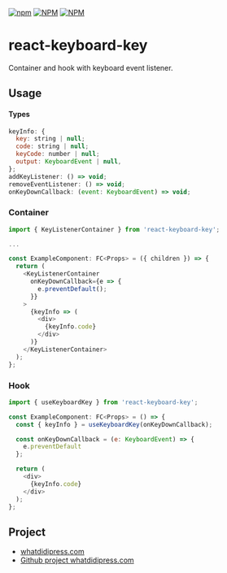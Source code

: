 [![npm](https://img.shields.io/npm/v/react-keyboard-key?style=plastic)](https://www.npmjs.com/package/react-keyboard-key)
[![NPM](https://img.shields.io/npm/l/react-keyboard-key)](https://github.com/patrikmasiar/react-keyboard-key/blob/master/LICENSE)
[![NPM](https://img.shields.io/npm/dy/react-keyboard-key?style=plastic)](https://www.npmjs.com/package/react-keyboard-key)

# react-keyboard-key
Container and hook with keyboard event listener.

## Usage

#### Types
```javascript
keyInfo: {
  key: string | null;
  code: string | null;
  keyCode: number | null;
  output: KeyboardEvent | null,
};
addKeyListener: () => void;
removeEventListener: () => void;
onKeyDownCallback: (event: KeyboardEvent) => void;
```

### Container
```javascript
import { KeyListenerContainer } from 'react-keyboard-key';

...

const ExampleComponent: FC<Props> = ({ children }) => {
  return (
    <KeyListenerContainer
      onKeyDownCallback={e => {
        e.preventDefault();
      }}
    >
      {keyInfo => (
        <div>
          {keyInfo.code}
        </div>
      )}
    </KeyListenerContainer>
  );
};

```

### Hook
```javascript
import { useKeyboardKey } from 'react-keyboard-key';

const ExampleComponent: FC<Props> = () => {
  const { keyInfo } = useKeyboardKey(onKeyDownCallback);

  const onKeyDownCallback = (e: KeyboardEvent) => {
    e.preventDefault
  };

  return (
    <div>
      {keyInfo.code}
    </div>
  );
};
```

## Project
* [whatdidipress.com](https://whatdidipress.com/)
* [Github project whatdidipress.com](https://github.com/patrikmasiar/what-did-i-press/)